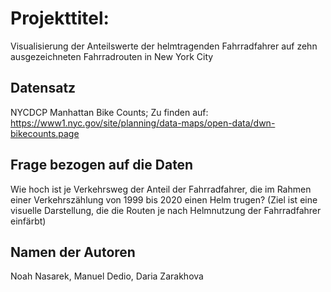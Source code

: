 # Projekttitel:


Visualisierung der Anteilswerte der helmtragenden Fahrradfahrer auf zehn ausgezeichneten Fahrradrouten in New York City

## Datensatz


NYCDCP Manhattan Bike Counts; Zu finden auf: https://www1.nyc.gov/site/planning/data-maps/open-data/dwn-bikecounts.page


## Frage bezogen auf die Daten


Wie hoch ist je Verkehrsweg der Anteil der Fahrradfahrer, die im Rahmen einer Verkehrszählung von 1999 bis 2020 einen Helm trugen? (Ziel ist eine visuelle Darstellung, die die Routen je nach Helmnutzung der Fahrradfahrer einfärbt)

## Namen der Autoren


Noah Nasarek, Manuel Dedio, Daria Zarakhova



